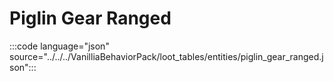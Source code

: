 # Piglin Gear Ranged

:::code language="json" source="../../../VanilliaBehaviorPack/loot_tables/entities/piglin_gear_ranged.json":::